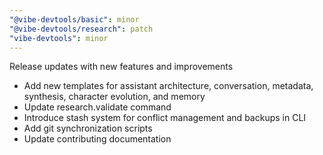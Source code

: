 ```yaml
---
"@vibe-devtools/basic": minor
"@vibe-devtools/research": patch
"vibe-devtools": minor
---
```


Release updates with new features and improvements

- Add new templates for assistant architecture, conversation, metadata, synthesis, character evolution, and memory
- Update research.validate command
- Introduce stash system for conflict management and backups in CLI
- Add git synchronization scripts
- Update contributing documentation

